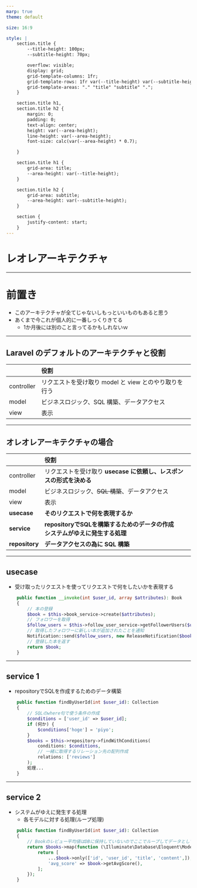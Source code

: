 ```yaml
---
marp: true
theme: default

size: 16:9

style: |
    section.title {
        --title-height: 100px;
        --subtitle-height: 70px;

        overflow: visible;
        display: grid;
        grid-template-columns: 1fr;
        grid-template-rows: 1fr var(--title-height) var(--subtitle-height) 1fr;
        grid-template-areas: "." "title" "subtitle" ".";
    }

    section.title h1,
    section.title h2 {
        margin: 0;
        padding: 0;
        text-align: center;
        height: var(--area-height);
        line-height: var(--area-height);
        font-size: calc(var(--area-height) * 0.7);

    }

    section.title h1 {
        grid-area: title;
        --area-height: var(--title-height);
    }

    section.title h2 {
        grid-area: subtitle;
        --area-height: var(--subtitle-height);
    }

    section {
        justify-content: start;
    }
---
```


<!-- _class: title -->

# レオレアーキテクチャ

---
# 前置き
- このアーキテクチャが全てじゃないしもっといいものもあると思う
- あくまで今これが個人的に一番しっくりきてる
    - 1か月後には別のこと言ってるかもしれないｗ

---

## Laravel のデフォルトのアーキテクチャと役割

|            | 役割                                                  |
| ---------- | :---------------------------------------------------- |
| controller | リクエストを受け取り model と view とのやり取りを行う |
| model      | ビジネスロジック、SQL 構築、データアクセス            |
| view       | 表示                                                  |

---

## オレオレアーキテクチャの場合

|                | 役割                                                                |
| -------------- | :------------------------------------------------------------------ |
| controller     | リクエストを受け取り **usecase に依頼し、レスポンスの形式を決める** |
| model          | ビジネスロジック、~~SQL 構築~~、データアクセス                      |
| view           | 表示                                                                |
| **usecase**    | **そのリクエストで何を表現するか**                                  |
| **service**    | **repositoryでSQLを構築するためのデータの作成** <br> **システムがゆえに発生する処理**                                |
| **repository** | **データアクセスの為に SQL 構築**                                   |

---

## usecase
- 受け取ったリクエストを使ってリクエストで何をしたいかを表現する
```php
    public function __invoke(int $user_id, array $attributes): Book
    {
        // 本の登録
        $book = $this->book_service->create($attributes);
        // フォロワーを取得
        $follow_users = $this->follow_user_service->getFollowerUsers($user_id)->pluck('followerUser');
        // 取得したフォロワーに新しい本が追加されたことを通知
        Notification::send($follow_users, new ReleaseNotification($book));
        // 登録した本を返す
        return $book;
    }
```

---
## service 1
- repositoryでSQLを作成するためのデータ構築
```php
    public function findByUserId(int $user_id): Collection
    {
        // SQLのwhere句で使う条件の作成
        $conditions = ['user_id' => $user_id];
        if (何か) {
            $conditions['hoge'] = 'piyo';
        }
        $books = $this->repository->findWithConditions(
            conditions: $conditions, 
            // 一緒に取得するリレーション先の配列作成
            relations: ['reviews']
        );
        処理...
    }
```
---
## service 2
- システムがゆえに発生する処理
  - 各モデルに対する処理(ループ処理)
```php
    public function findByUserId(int $user_id): Collection
    {
        // Bookのレビュー平均値はDBに保持していないのでここでループしてデータとして追加
        return $books->map(function (\Illuminate\Database\Eloquent\Model $book) {
            return [
                ...$book->only(['id', 'user_id', 'title', 'content',]),
                'avg_score' => $book->getAvgScore(),
            ];
        });
    }
```

